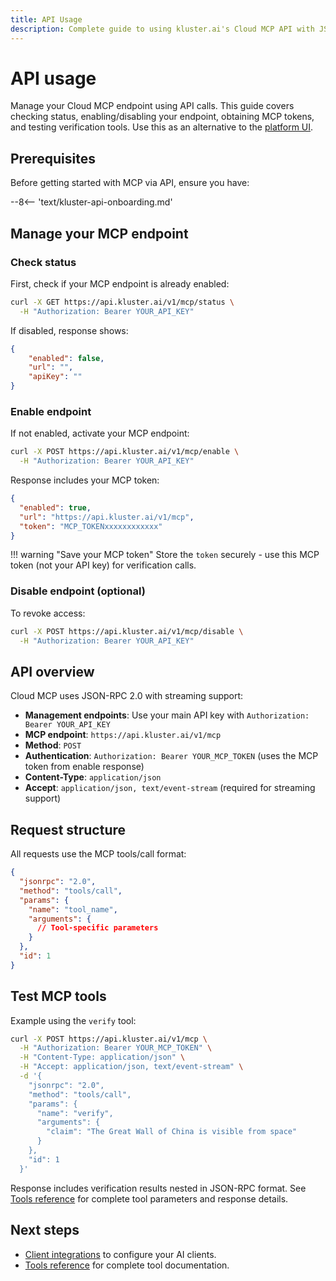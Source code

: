 ```yaml
---
title: API Usage
description: Complete guide to using kluster.ai's Cloud MCP API with JSON-RPC requests. How to check status, enable, disable and test it. 
---
```


# API usage

Manage your Cloud MCP endpoint using API calls. This guide covers checking status, enabling/disabling your endpoint, obtaining MCP tokens, and testing verification tools. Use this as an alternative to the [platform UI](/get-started/mcp/cloud/platform/).

## Prerequisites

Before getting started with MCP via API, ensure you have:

--8<-- 'text/kluster-api-onboarding.md'

## Manage your MCP endpoint

### Check status

First, check if your MCP endpoint is already enabled:

```bash
curl -X GET https://api.kluster.ai/v1/mcp/status \
  -H "Authorization: Bearer YOUR_API_KEY"
```

If disabled, response shows:
```json
{
    "enabled": false,
    "url": "",
    "apiKey": ""
}
```

### Enable endpoint

If not enabled, activate your MCP endpoint:

```bash
curl -X POST https://api.kluster.ai/v1/mcp/enable \
  -H "Authorization: Bearer YOUR_API_KEY"
```

Response includes your MCP token:
```json
{
  "enabled": true,
  "url": "https://api.kluster.ai/v1/mcp",
  "token": "MCP_TOKENxxxxxxxxxxxx"
}
```

!!! warning "Save your MCP token"
    Store the `token` securely - use this MCP token (not your API key) for verification calls.

### Disable endpoint (optional)

To revoke access:

```bash
curl -X POST https://api.kluster.ai/v1/mcp/disable \
  -H "Authorization: Bearer YOUR_API_KEY"
```

## API overview

Cloud MCP uses JSON-RPC 2.0 with streaming support:

- **Management endpoints**: Use your main API key with `Authorization: Bearer YOUR_API_KEY`
- **MCP endpoint**: `https://api.kluster.ai/v1/mcp`
- **Method**: `POST`
- **Authentication**: `Authorization: Bearer YOUR_MCP_TOKEN` (uses the MCP token from enable response)
- **Content-Type**: `application/json`
- **Accept**: `application/json, text/event-stream` (required for streaming support)

## Request structure

All requests use the MCP tools/call format:

```json
{
  "jsonrpc": "2.0",
  "method": "tools/call",
  "params": {
    "name": "tool_name",
    "arguments": {
      // Tool-specific parameters
    }
  },
  "id": 1
}
```

## Test MCP tools

Example using the `verify` tool:

```bash
curl -X POST https://api.kluster.ai/v1/mcp \
  -H "Authorization: Bearer YOUR_MCP_TOKEN" \
  -H "Content-Type: application/json" \
  -H "Accept: application/json, text/event-stream" \
  -d '{
    "jsonrpc": "2.0",
    "method": "tools/call",
    "params": {
      "name": "verify",
      "arguments": {
        "claim": "The Great Wall of China is visible from space"
      }
    },
    "id": 1
  }'
```

Response includes verification results nested in JSON-RPC format. See [Tools reference](/get-started/mcp/tools/) for complete tool parameters and response details.


## Next steps

- [Client integrations](/get-started/mcp/integrations/) to configure your AI clients.
- [Tools reference](/get-started/mcp/tools/) for complete tool documentation.